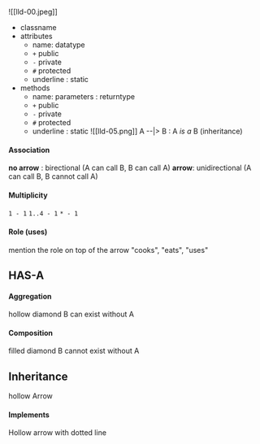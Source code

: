 ![[lld-00.jpeg]]

- classname
- attributes
	- name: datatype
	- `+` public
	- `-` private
	- `#` protected
	- underline : static
- methods
	- name: parameters : returntype
	- `+` public
	- `-` private
	- `#` protected
	- underline : static
![[lld-05.png]]
A --|> B   : A _is a_ B (inheritance)


#### Association
**no arrow** : birectional (A can call B, B can call A)
**arrow**: unidirectional (A can call B, B cannot call A)

#### Multiplicity
`1 - 1`
`1..4 - 1`
`* - 1`

#### Role (uses)
mention the role on top of the arrow
"cooks", "eats", "uses"

## HAS-A
#### Aggregation
hollow diamond
B can exist without A
#### Composition
filled diamond
B cannot exist without A

## Inheritance
hollow Arrow

#### Implements
Hollow arrow with dotted line



